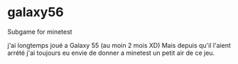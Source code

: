 # galaxy56
Subgame for minetest

j'ai longtemps joué a Galaxy 55 (au moin 2 mois XD)
Mais depuis qu'il l'aient arrété j'ai toujours eu envie de donner a minetest un petit air de ce jeu.
